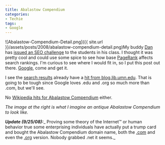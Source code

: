 ```yaml
---
title: Abalastow Compendium
categories:
- Techie
tags:
- Google
---
```


![Abalastow-Compendium-Detail.png]({{ site.url }}/assets/posts/2008/abalastow-compendium-detail.png)My buddy [Dan](http://www.unpossible.com/) has [issued an SEO challenge](http://www.unpossible.com/2008/09/22/abalastow-compendium/) to the students in his class. I thought it was pretty cool and could use some spice to see how base [PageRank](http://en.wikipedia.org/wiki/PageRank) affects search rankings. I'm curious to see where I would fit in, so I put this post out there.
[Google](http://www.google.com/), come and get it.

I see the [search results](http://www.google.com/search?hl=en&q=Abalastow+Compendium&btnG=Search) already have a [hit from blog.lib.umn.edu](http://blog.lib.umn.edu/pemb0031/abalastowcompendium/). That is going to be tough since Google loves .edu and .org so much more than .com, but we'll see.

No [Wikipedia hits for Abalastow Compendium](http://en.wikipedia.org/wiki/Special:Search?search=Abalastow+Compendium&go=Go) either.

_The image at the right is what I imagine an antique Abalastow Compendium to look like._

_**Update (9/25/08):**__ Proving some theory of the Internet™ or human behavior true some enterprising individuals have actually put a trump card and bought the Abalastow Compendium domain name, both the [.com](http://www.abalastow-compendium.com/) and even the [.org](http://www.abalastow-compendium.org/) version. Nobody grabbed .net it seems._
